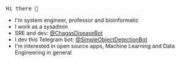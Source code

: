 <pre>
Hi there 👋
</pre>

- I'm system engineer, professor and bioinformatic
- I work as a sysadmin
- SRE and dev: [@ChagasDiseaseBot](https://t.me/ChagasDiseasenBot)
- I dev this Telegram bot: [@SimpleObjectDetectionBot](https://t.me/SimpleObjectDetectionBot)
- I'm interested in open source apps, Machine Learning and Data Engineering in general
